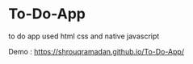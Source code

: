 # To-Do-App
to do app used html css and native javascript


Demo : https://shrouqramadan.github.io/To-Do-App/
